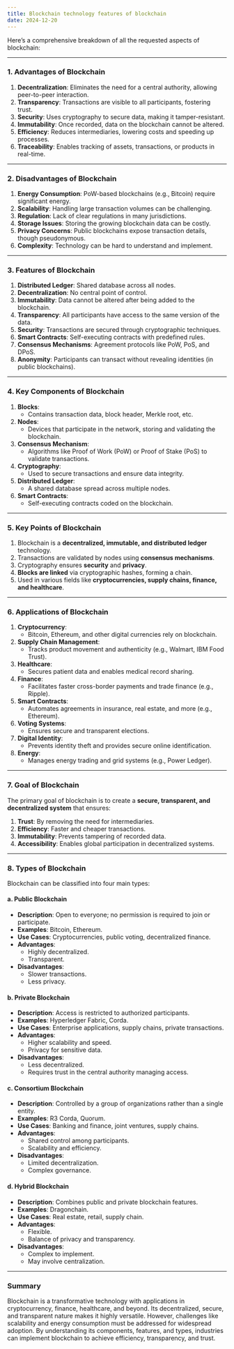 ```yaml
---
title: Blockchain technology features of blockchain
date: 2024-12-20
---
```


Here’s a comprehensive breakdown of all the requested aspects of blockchain:

---

### **1. Advantages of Blockchain**

1. **Decentralization**: Eliminates the need for a central authority, allowing peer-to-peer interaction.
2. **Transparency**: Transactions are visible to all participants, fostering trust.
3. **Security**: Uses cryptography to secure data, making it tamper-resistant.
4. **Immutability**: Once recorded, data on the blockchain cannot be altered.
5. **Efficiency**: Reduces intermediaries, lowering costs and speeding up processes.
6. **Traceability**: Enables tracking of assets, transactions, or products in real-time.

---

### **2. Disadvantages of Blockchain**

1. **Energy Consumption**: PoW-based blockchains (e.g., Bitcoin) require significant energy.
2. **Scalability**: Handling large transaction volumes can be challenging.
3. **Regulation**: Lack of clear regulations in many jurisdictions.
4. **Storage Issues**: Storing the growing blockchain data can be costly.
5. **Privacy Concerns**: Public blockchains expose transaction details, though pseudonymous.
6. **Complexity**: Technology can be hard to understand and implement.

---

### **3. Features of Blockchain**

1. **Distributed Ledger**: Shared database across all nodes.
2. **Decentralization**: No central point of control.
3. **Immutability**: Data cannot be altered after being added to the blockchain.
4. **Transparency**: All participants have access to the same version of the data.
5. **Security**: Transactions are secured through cryptographic techniques.
6. **Smart Contracts**: Self-executing contracts with predefined rules.
7. **Consensus Mechanisms**: Agreement protocols like PoW, PoS, and DPoS.
8. **Anonymity**: Participants can transact without revealing identities (in public blockchains).

---

### **4. Key Components of Blockchain**

1. **Blocks**:
    - Contains transaction data, block header, Merkle root, etc.
2. **Nodes**:
    - Devices that participate in the network, storing and validating the blockchain.
3. **Consensus Mechanism**:
    - Algorithms like Proof of Work (PoW) or Proof of Stake (PoS) to validate transactions.
4. **Cryptography**:
    - Used to secure transactions and ensure data integrity.
5. **Distributed Ledger**:
    - A shared database spread across multiple nodes.
6. **Smart Contracts**:
    - Self-executing contracts coded on the blockchain.

---

### **5. Key Points of Blockchain**

1. Blockchain is a **decentralized, immutable, and distributed ledger** technology.
2. Transactions are validated by nodes using **consensus mechanisms**.
3. Cryptography ensures **security** and **privacy**.
4. **Blocks are linked** via cryptographic hashes, forming a chain.
5. Used in various fields like **cryptocurrencies, supply chains, finance, and healthcare**.

---

### **6. Applications of Blockchain**

1. **Cryptocurrency**:
    - Bitcoin, Ethereum, and other digital currencies rely on blockchain.
2. **Supply Chain Management**:
    - Tracks product movement and authenticity (e.g., Walmart, IBM Food Trust).
3. **Healthcare**:
    - Secures patient data and enables medical record sharing.
4. **Finance**:
    - Facilitates faster cross-border payments and trade finance (e.g., Ripple).
5. **Smart Contracts**:
    - Automates agreements in insurance, real estate, and more (e.g., Ethereum).
6. **Voting Systems**:
    - Ensures secure and transparent elections.
7. **Digital Identity**:
    - Prevents identity theft and provides secure online identification.
8. **Energy**:
    - Manages energy trading and grid systems (e.g., Power Ledger).

---

### **7. Goal of Blockchain**

The primary goal of blockchain is to create a **secure, transparent, and decentralized system** that ensures:

1. **Trust**: By removing the need for intermediaries.
2. **Efficiency**: Faster and cheaper transactions.
3. **Immutability**: Prevents tampering of recorded data.
4. **Accessibility**: Enables global participation in decentralized systems.

---

### **8. Types of Blockchain**

Blockchain can be classified into four main types:

#### **a. Public Blockchain**

- **Description**: Open to everyone; no permission is required to join or participate.
- **Examples**: Bitcoin, Ethereum.
- **Use Cases**: Cryptocurrencies, public voting, decentralized finance.
- **Advantages**:
    - Highly decentralized.
    - Transparent.
- **Disadvantages**:
    - Slower transactions.
    - Less privacy.

#### **b. Private Blockchain**

- **Description**: Access is restricted to authorized participants.
- **Examples**: Hyperledger Fabric, Corda.
- **Use Cases**: Enterprise applications, supply chains, private transactions.
- **Advantages**:
    - Higher scalability and speed.
    - Privacy for sensitive data.
- **Disadvantages**:
    - Less decentralized.
    - Requires trust in the central authority managing access.

#### **c. Consortium Blockchain**

- **Description**: Controlled by a group of organizations rather than a single entity.
- **Examples**: R3 Corda, Quorum.
- **Use Cases**: Banking and finance, joint ventures, supply chains.
- **Advantages**:
    - Shared control among participants.
    - Scalability and efficiency.
- **Disadvantages**:
    - Limited decentralization.
    - Complex governance.

#### **d. Hybrid Blockchain**

- **Description**: Combines public and private blockchain features.
- **Examples**: Dragonchain.
- **Use Cases**: Real estate, retail, supply chain.
- **Advantages**:
    - Flexible.
    - Balance of privacy and transparency.
- **Disadvantages**:
    - Complex to implement.
    - May involve centralization.

---

### **Summary**

Blockchain is a transformative technology with applications in cryptocurrency, finance, healthcare, and beyond. Its decentralized, secure, and transparent nature makes it highly versatile. However, challenges like scalability and energy consumption must be addressed for widespread adoption. By understanding its components, features, and types, industries can implement blockchain to achieve efficiency, transparency, and trust.